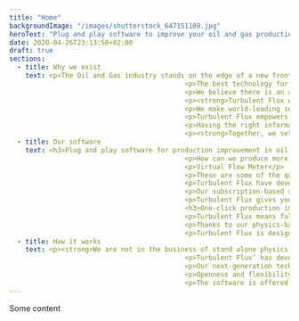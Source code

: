 ```yaml
---
title: "Home"
backgroundImage: "/images/shutterstock_647151109.jpg"
heroText: "Plug and play software to improve your oil and gas production."
date: 2020-04-26T23:13:50+02:00
draft: true
sections:
  - title: Why we exist
    text: <p>The Oil and Gas industry stands on the edge of a new frontier. Digital transformation is continuously changing how we operate, and as digitalization increases, we expect reduced workforces to take on greater workloads. It’s expected that we deliver more and better with fewer resources.</p>
                                            <p>The best technology for production optimization has until now only been available to the happy few. Solutions are expensive and time-consuming to install; scalability is limited.</p>
                                            <p>We believe there is an alternative.</p>
                                            <p><strong>Turbulent Flux wants to take the lead on technology for production improvement, building on the idea of independence, flexibility and scalability.</strong></p>
                                            <p>We make world-leading software for flow insights accessible for everyone in our industry. We redefine how data from production is used, enabling around the clock access to real-time, high-precision insights.</p>
                                            <p>Turbulent Flux empowers the oil and gas industry to face current challenges head-on thanks to radically better utilization of data.</p>
                                            <p>Having the right information, all the time, means better decisions, all the time. We help you reap the benefits of optimized production, boosted efficiency and increased safety in your operations.</p>
                                            <p><strong>Together, we set the new standard for flow insights in our industry.</strong></p>
  - title: Our software
    text: <h3>Plug and play software for production improvement in oil and gas.</h3>
                                            <p>How can we produce more efficiently? How hard can we run this well without compromising installations? How can we avoid unexpected shut-ins from unstable flow?</p>
                                            <p>Virtual Flow Meter</p>
                                            <p>These are some of the questions that have until now been difficult to answer, hindering optimization of future production flow. Over the years, tests, sensor data and modelling have partly filled the knowledge gap, but real-time insights have so far been unavailable to personnel in oil and gas operations.</p>
                                            <p>Turbulent Flux have developed a model that combines the predictive capabilities of physical models and the speed and self-correcting abilities of data analytics. The result is a uniquely open and scalable software that offers world-leading precision in flow insights.</p>
                                            <p>Our subscription-based solution (SaaS) offers a technology that is easy to adapt and quick to deploy. We make good use of any data source you already have &#8211; there is no locking you down to new, inflexible and costly equipment. In practice, this means that we capture data from your existing pressure and temperature sensors and integrate them with the operations dashboards and apps of your choice. The software is cloud-native with a rich API for third-party use.</p>
                                            <p>Turbulent Flux gives you access to industry-leading precision in flow insights through a cost-efficient system that is easy to install and maintain. We also guarantee trouble-free scaling across your oil and gas portfolios.</p>
                                            <h3>One-click production improvement.</h3>
                                            <p>Turbulent Flux means full control, all the time. By offering 24/7 real-time monitoring of wells and pipelines, our software offers continuous decision support to improve production from your fields.</p>
                                            <p>Thanks to our physics-based modelling, Turbulent Flux provides a precision level that goes beyond what traditional analytics-based simulations can offer. Our software has the power to turn physical data from existing sensors into readily available and valuable insights to use in your decision-making. At any time, you can access high-fidelity information about the flow of oil, gas and water in your wells and pipelines.</p>
                                            <p>Turbulent Flux is designed to provide expert guidance to field personnel, enabling continuous, one-click improvement of the production. This means higher efficiency, increased profitability and improved safety on your production sites.</p>
  - title: How it works
    text: <p><strong>We are not in the business of stand alone physics or data analytics estimates. We deploy a Hybrid Model that shows the effective reality.</strong></p>
                                            <p>Turbulent Flux’ has developed a fit for purpose simulator for transient multiphase flow with opimization and data analytics capabilities. This means that our software gives you exact, information about the flow of fluids in your wells and pipes at any time.</p>
                                            <p>Our next-generation technology is designed and structured for complex real-time environments using the best of physics and data analytics. Simulations are accurate, robust and consistently validated throughout the production cycles.</p>
                                            <p>Openness and flexibility are important values for Turbulent Flux. We facilitate third-party innovation on top of our software and provide easy access to the technology for developers that wish to create custom solutions.</p>
                                            <p>The software is offered as a subscription-based service and maintenance is hassle-free and easy to operate for the users.</p>
---
```


Some content
